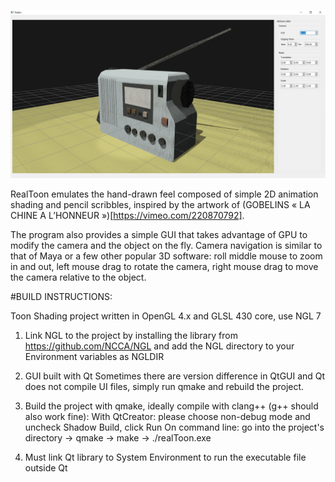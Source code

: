 
![alt text](https://github.com/HangNguyenRpd/RealToon/blob/main/images/Radio_executable.png?raw=true)

RealToon emulates the hand-drawn feel composed of simple 2D animation shading and pencil scribbles, inspired by the artwork of (GOBELINS « LA CHINE A L’HONNEUR »)[https://vimeo.com/220870792].

The program also provides a simple GUI that takes advantage of GPU to modify the camera and the object on the fly. Camera navigation is similar to that of Maya or a few other popular 3D software: roll middle mouse to zoom in and out, left mouse drag to rotate the camera, right mouse drag to move the camera relative to the object.

#BUILD INSTRUCTIONS:

Toon Shading project written in OpenGL 4.x and GLSL 430 core, use NGL 7

1. Link NGL to the project by installing the library from https://github.com/NCCA/NGL and add the NGL directory to your Environment variables as NGLDIR

2. GUI built with Qt
    Sometimes there are version difference in QtGUI and Qt does not compile UI files, simply run qmake and rebuild the project.

3. Build the project with qmake, ideally compile with clang++ (g++ should also work fine):
        With QtCreator: please choose non-debug mode and uncheck Shadow Build, click Run
        On command line: go into the project's directory
                            -> qmake
                            -> make
                            -> ./realToon.exe

4. Must link Qt library to System Environment to run the executable file outside Qt

